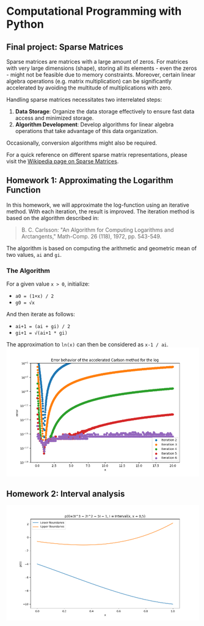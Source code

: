 # Computational Programming with Python

## Final project: Sparse Matrices

Sparse matrices are matrices with a large amount of zeros. For matrices with very large dimensions (shape), storing all its elements - even the zeros - might not be feasible due to memory constraints. Moreover, certain linear algebra operations (e.g. matrix multiplication) can be significantly accelerated by avoiding the multitude of multiplications with zero.

Handling sparse matrices necessitates two interrelated steps:

1. **Data Storage**: Organize the data storage effectively to ensure fast data access and minimized storage.
2. **Algorithm Development**: Develop algorithms for linear algebra operations that take advantage of this data organization.

Occasionally, conversion algorithms might also be required.


For a quick reference on different sparse matrix representations, please visit the [Wikipedia page on Sparse Matrices](http://en.wikipedia.org/wiki/Sparse_matrix).



## Homework 1: Approximating the Logarithm Function

In this homework, we will approximate the log-function using an iterative method. With each iteration, the result is improved. The iteration method is based on the algorithm described in:

> B. C. Carlsson: "An Algorithm for Computing Logarithms and Arctangents," Math-Comp. 26 (118), 1972, pp. 543-549.

The algorithm is based on computing the arithmetic and geometric mean of two values, `ai` and `gi`.

### The Algorithm

For a given value `x > 0`, initialize:

- `a0 = (1+x) / 2`
- `g0 = √x`

And then iterate as follows:

- `ai+1 = (ai + gi) / 2`
- `gi+1 = √(ai+1 * gi)`

The approximation to `ln(x)` can then be considered as `x-1 / ai`.
![homework1](homework1.png)

## Homework 2: Interval analysis
![homework2](homework2.png)
